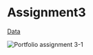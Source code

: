 # Assignment3

[Data](https://www.kaggle.com/datasets/mariumfaheem666/spam-sms-classification-using-nlp)

![Portfolio assignment 3-1](https://github.com/user-attachments/assets/b8138b4d-7475-41bf-98b4-739409e96ca3)
